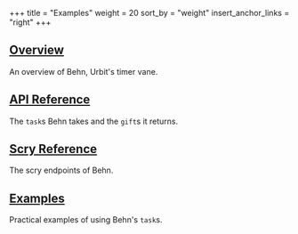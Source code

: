 +++
title = "Examples"
weight = 20
sort_by = "weight"
insert_anchor_links = "right"
+++

## [Overview](/system/kernel/behn/behn)

An overview of Behn, Urbit's timer vane.

## [API Reference](/system/kernel/behn/reference/tasks)

The `task`s Behn takes and the `gift`s it returns.

## [Scry Reference](/system/kernel/behn/reference/scry)

The scry endpoints of Behn.

## [Examples](/system/kernel/arvo/behn/examples)

Practical examples of using Behn's `task`s.
